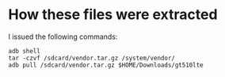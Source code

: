 # How these files were extracted

I issued the following commands:

```
adb shell
tar -czvf /sdcard/vendor.tar.gz /system/vendor/
adb pull /sdcard/vendor.tar.gz $HOME/Downloads/gt510lte
```
